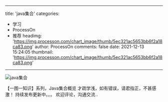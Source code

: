 
---
title: 'java集合'
categories: 
 - 学习
 - ProcessOn
 - 推荐
headimg: 'https://img.processon.com/chart_image/thumb/5ec321ac5653bb6f2a18ca83.png'
author: ProcessOn
comments: false
date: 2021-12-13 15:24:05
thumbnail: 'https://img.processon.com/chart_image/thumb/5ec321ac5653bb6f2a18ca83.png'
---

<div>   
<img class="thumb" alt="java集合" src="https://img.processon.com/chart_image/thumb/5ec321ac5653bb6f2a18ca83.png" referrerpolicy="no-referrer">
<p>【一图一知识】系列，Java集合概览
才疏学浅，如有错误，请君指正，不甚感激！
持续发布更新中。。。
欢迎评论，沟通交流..</p>  
</div>
            